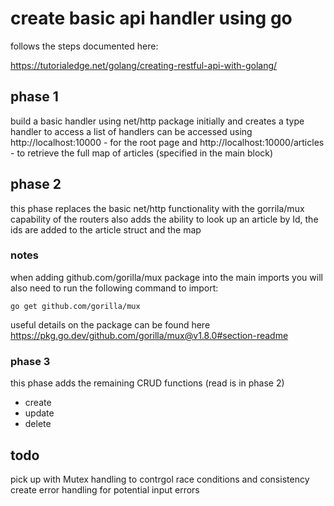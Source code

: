 # create basic api handler using go 

follows the steps documented here: 

https://tutorialedge.net/golang/creating-restful-api-with-golang/

## phase 1
build a basic handler using net/http package initially and creates a type handler to access a list of handlers
can be accessed using 
http://localhost:10000 - for the root page
and
http://localhost:10000/articles - to retrieve the full map of articles (specified in the main block) 

## phase 2
this phase replaces the basic net/http functionality with the gorrila/mux capability of the routers
also adds the ability to look up an article by Id,  the ids are added to the article struct and the map
### notes
when adding github.com/gorilla/mux package into the main imports you will also need to run the following command to import:

`go get github.com/gorilla/mux `  

useful details on the package can be found here https://pkg.go.dev/github.com/gorilla/mux@v1.8.0#section-readme

### phase 3 
this phase adds the remaining CRUD functions (read is in phase 2)
- create
- update 
- delete

## todo
pick up with Mutex handling to contrgol race conditions and consistency
create error handling for potential input errors
